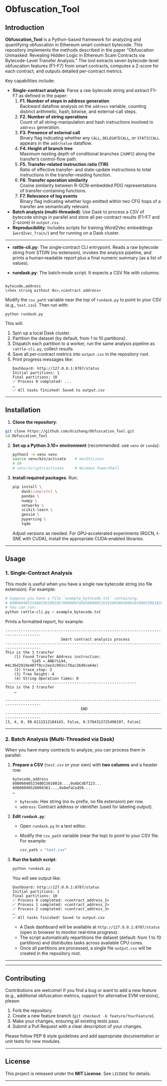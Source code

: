 # Obfuscation_Tool

## Introduction

**Obfuscation_Tool** is a Python-based framework for analyzing and quantifying obfuscation in Ethereum smart contract bytecode. This repository implements the methods described in the paper “Obfuscation Unmasked: Revealing Hidden Logic in Ethereum Scam Contracts via Bytecode-Level Transfer Analysis.” The tool extracts seven bytecode-level obfuscation features (F1–F7) from smart contracts, computes a Z-score for each contract, and outputs detailed per-contract metrics.

Key capabilities include:

- **Single-contract analysis**: Parse a raw bytecode string and extract F1–F7 as defined in the paper:
  1. **F1. Number of steps in address generation**  
     Backward dataflow analysis on the `address` variable, counting distinct arithmetic, hash, bitwise, and external-call steps.
  2. **F2. Number of string operations**  
     Count of all string-manipulation and hash instructions involved in `address` generation.
  3. **F3. Presence of external call**  
     Binary flag indicating whether any `CALL`, `DELEGATECALL`, or `STATICCALL` appears in the `addr`/`value` dataflow.
  4. **F4. Height of branch tree**  
     Maximum nesting depth of conditional branches (`JUMPI`) along the transfer’s control-flow path.
  5. **F5. Transfer-related instruction ratio (TIR)**  
     Ratio of effective transfer- and state-update instructions to total instructions in the transfer-residing function.
  6. **F6. Transfer operation similarity**  
     Cosine similarity between R-GCN–embedded PDG representations of transfer-containing functions.
  7. **F7. Relevance of log events**  
     Binary flag indicating whether logs emitted within two CFG hops of a transfer are semantically relevant.
- **Batch analysis (multi-threaded)**: Use Dask to process a CSV of bytecode strings in parallel and store all per-contract results (F1–F7 and Z-score) in `output.csv`.
- **Reproducibility**: Includes scripts for training Word2Vec embeddings (`word2vec_Train/`) and for running on a Dask cluster.

---


- **rattle-cli.py**: The single‐contract CLI entrypoint. Reads a raw bytecode string from STDIN (no extension), invokes the analysis pipeline, and prints a human‐readable report plus a final numeric summary (as a list of values).  

- **rundask.py**: The batch‐mode script. It expects a CSV file with columns:
```

bytecode,address
\<hex string without 0x>,<contract address>
```
Modify the `csv_path` variable near the top of `rundask.py` to point to your CSV (e.g., `test.csv`). Then run with:
```
python rundask.py
````
This will:
1. Spin up a local Dask cluster.  
2. Partition the dataset (by default, from 1 to 10 partitions).  
3. Dispatch each partition to a worker, run the same analysis pipeline as `rattle-cli.py`, collect results.  
4. Save all per‐contract metrics into `output.csv` in the repository root.  
5. Print progress messages like:
   ```
   Dashboard: http://127.0.0.1:8787/status
   Initial partitions: 1
   Final partitions: 10
   ✅ Process 0 completed: ...
   …
   ✅ All tasks finished! Saved to output.csv
   ```

---

## Installation

1. **Clone the repository**:
 ```bash
 git clone https://github.com/dcszhang/Obfuscation_Tool.git
 cd Obfuscation_Tool
````

2. **Set up a Python 3.10+ environment** (recommended: use `venv` or `conda`):

   ```bash
   python3 -m venv venv
   source venv/bin/activate    # macOS/Linux
   # OR
   # venv\Scripts\activate     # Windows PowerShell
   ```

3. **Install required packages**. 
Run:

   ```bash
   pip install \
       dask[complete] \
       pandas \
       numpy \
       networkx \
       scikit‐learn \
       gensim \
       pyparsing \
       tqdm
   ```

   Adjust versions as needed. For GPU‐accelerated experiments (RGCN, t‐SNE with CUDA), install the appropriate CUDA‐enabled libraries.

---

## Usage

### 1. Single‐Contract Analysis

This mode is useful when you have a single raw bytecode string (no file extension). For example:

```bash
# Suppose you have a file `example_bytecode.txt` containing:
# 608060405234801561001057600080fd5b506040516101003803806101008339818101604052
# You can run:
python rattle-cli.py < example_bytecode.txt
```

Prints a formatted report, for example:

   ```
   --------------------------------------------------------------------------------------
                            Smart contract analysis process
   --------------------------------------------------------------------------------------
   This is the 1 transfer
       (1) Found Transfer Address instruction:
               %145 = AND(%144, #4c36d2919e407f0cc2ee3c993ccf8ac26d9ce64e)
       (2) trace_step: 3
       (3) Tree height: 4
       (4) String Operation times: 0
   -----------------------------------------------------------
   This is the 2 transfer
       …
   
   --------------------------------------------------------------------------------------
                                     END
   --------------------------------------------------------------------------------------
   [3, 4, 0, 99.6111512184143, False, 0.5784313725490197, False]
   ```
---

### 2. Batch Analysis (Multi‐Threaded via Dask)

When you have many contracts to analyze, you can process them in parallel:

1. **Prepare a CSV** (`test.csv` or your own) with **two columns** and a header row:

   ```csv
   bytecode,address
   6080604052348015610010...,0xAbCdEf123...
   60806040526004361...,0xDeFaCe456...
   …
   ```

   * `bytecode`: Hex string (no `0x` prefix, no file extension) per row.
   * `address`: Contract address or identifier (used for labeling output).

2. **Edit `rundask.py`**:

   * Open `rundask.py` in a text editor.
   * Modify the `csv_path` variable (near the top) to point to your CSV file. For example:

     ```python
     csv_path = "test.csv"
     ```

3. **Run the batch script**:

   ```bash
   python rundask.py
   ```

   You will see output like:

   ```
   Dashboard: http://127.0.0.1:8787/status
   Initial partitions: 1
   Final partitions: 10
   ✅ Process 0 completed: <contract_address_1>
   ✅ Process 1 completed: <contract_address_2>
   ✅ Process 2 completed: <contract_address_3>
   …
   ✅ All tasks finished! Saved to output.csv
   ```

   * A Dask dashboard will be available at `http://127.0.0.1:8787/status` (open in browser to monitor real‐time progress).
   * The script automatically repartitions the dataset (default: from 1 to 10 partitions) and distributes tasks across available CPU cores.
   * Once all partitions are processed, a single file `output.csv` will be created in the repository root.
---

<!-- ## Citation

If you use **Obfuscation\_Tool** in your research, please cite the associated paper:

```
@inproceedings{zhang2025obfuscation,
  title={Obfuscation Unmasked: Revealing Hidden Logic in Ethereum Scam Contracts via Bytecode‐Level Transfer Analysis},
  author={Zhang, Sheng and [Other Authors]},
  booktitle={Proceedings of the CCS Security Conference 2025},
  year={2025},
  pages={XX--XX},
}
``` -->

---

## Contributing

Contributions are welcome! If you find a bug or want to add a new feature (e.g., additional obfuscation metrics, support for alternative EVM versions), please:

1. Fork the repository.
2. Create a new feature branch (`git checkout -b feature/YourFeature`).
3. Make your changes, ensuring all existing tests pass.
4. Submit a Pull Request with a clear description of your changes.

Please follow PEP 8 style guidelines and add appropriate documentation or unit tests for new modules.

---

## License

This project is released under the **MIT License**. See `LICENSE` for details.

---

